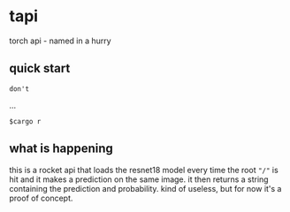 # tapi
torch api - named in a hurry

## quick start
```
don't
```
...

`$cargo r`

## what is happening
this is a rocket api that loads the resnet18 model every time the root `"/"` is hit and it makes a prediction on the same image.
it then returns a string containing the prediction and probability.
kind of useless, but for now it's a proof of concept.
